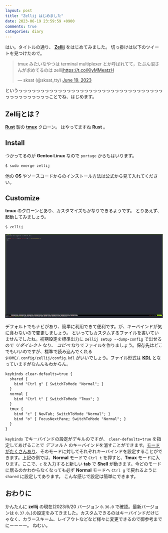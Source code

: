 ```yaml
---
layout: post
title: "Zellij はじめました"
date: 2023-06-19 23:59:59 +0900
comments: true
categories: diary
---
```


はい。タイトルの通り、 [**Zellij**](https://zellij.dev/) をはじめてみました。
切っ掛けは以下のツイートを見つけたので。

<blockquote class="twitter-tweet"><p lang="ja" dir="ltr">tmux みたいなやつは terminal multiplexer とか呼ばれてて，たぶん沼さんが求めてるのは zellij<a href="https://t.co/KlyMMeatzH">https://t.co/KlyMMeatzH</a></p>&mdash; sksat (@sksat_tty) <a href="https://twitter.com/sksat_tty/status/1670656419174191105?ref_src=twsrc%5Etfw">June 19, 2023</a></blockquote> <script async src="https://platform.twitter.com/widgets.js" charset="utf-8"></script>

というっっっっっっっっっっっっっっっっっっっっっっっっっっっっっっっっっっっっっっっっっっっことでね、はじめます。

## Zellijとは？

[**Rust**](https://rust-lang.org) 製の [**tmux**](https://github.com/tmux/tmux) クローン。
はやってますね **Rust** 。

## Install

つかってるのが **Gentoo Linux** なので `portage` からもはいります。

```bash
$ sudo emerge zellij
```

他の **OS** やソースコードからのインストール方法は公式から見て入れてください。

## Customize

**tmux** のクローンとあり、カスタマイズもかなりできるようです。
とりあえず、起動してみましょう。

```bash
$ zellij
```

![](/images/screenshot/zellij-default.webp)

デフォルトでもナビがあり、簡単に利用できて便利です。が、キーバインドが気に食わないので変更しましょう。
といってもカスタムするファイルを書いていませんでしたね。初期設定を標準出力に `zellij setup --dump-config` で出せるので _リダイレクト_ なり、 _コピペ_ なりでファイルを作りましょう。保存先はどこでもいいのですが、標準で読み込んでくれる `$HOME/.config/zellij/config.kdl` がいいでしょう。ファイル形式は [**KDL**](https://kdl.dev/) となっていますがなんんもわからん。

```kdl
keybinds clear-defaults=true {
  shared {
    bind "Ctrl g" { SwitchToMode "Normal"; }
  }
  normal {
    bind "Ctrl t" { SwitchToMode "Tmux"; }
  }
  tmux {
    bind "c" { NewTab; SwitchToMode "Normal"; }
    bind "o" { FocusNextPane; SwitchToMode "Normal"; }
  }
}
```

`keybinds` でキーバインドの設定がデキルのですが、 `clear-defaults=true` を指定してあげることで _デフォルト_ のキーバインドを消すことができます。[モードがたくさんあり](https://zellij.dev/documentation/keybindings-modes.html)、そのモードに対してそれぞれキーバインドを設定することができます。上記の例では、**Normal** モードで `Ctrl t` を押すと、**Tmux** モードに入ります。ここで、`c` を入力すると新しい **tab** で **Shell** が動きます。今どのモードに居るのかわからなくなっても必ず **Normal** モードへ `Ctrl g` で戻れるように `shared` に設定してあります。
こんな感じで設定は簡単にできます。

## おわりに

かんたんに **zellij** の現在(2023/6/20 バージョン `0.36.0` で確認。最新バージョンは `0.37.0`。)の設定をみてきました。カスタムできるのはキーバインドだけじゃなく、カラースキーム、レイアウトなどなど様々に変更できるので御参考までにーーーー。
ねむい。
